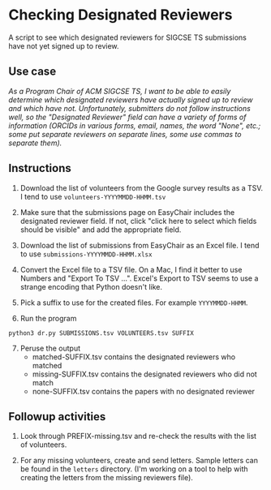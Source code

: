 # Checking Designated Reviewers

A script to see which designated reviewers for SIGCSE TS submissions have not yet signed up to review.

## Use case

_As a Program Chair of ACM SIGCSE TS, I want to be able to easily determine which designated reviewers have actually signed up to review and which have not. Unfortunately, submitters do not follow instructions well, so the "Designated Reviewer" field can have a variety of forms of information (ORCIDs in various forms, email, names, the word "None", etc.; some put separate reviewers on separate lines, some use commas to separate them)._

## Instructions

1. Download the list of volunteers from the Google survey results
   as a TSV.  I tend to use `volunteers-YYYYMMDD-HHMM.tsv`

2. Make sure that the submissions page on EasyChair includes the
   designated reviewer field. If not, click "click here to select
   which fields should be visible" and add the appropriate field.

3. Download the list of submissions from EasyChair as an Excel file. 
   I tend to use `submissions-YYYYMMDD-HHMM.xlsx` 

4. Convert the Excel file to a TSV file. On a Mac, I find it better
   to use Numbers and "Export To TSV ...".  Excel's Export to TSV
   seems to use a strange encoding that Python doesn't like.

5. Pick a suffix to use for the created files. For example
   `YYYYMMDD-HHMM`.

6. Run the program
```
python3 dr.py SUBMISSIONS.tsv VOLUNTEERS.tsv SUFFIX
```

7. Peruse the output
   * matched-SUFFIX.tsv contains the designated reviewers who matched
   * missing-SUFFIX.tsv contains the designated reviewers who did not match
   * none-SUFFIX.tsv contains the papers with no designated reviewer

## Followup activities

1. Look through PREFIX-missing.tsv and re-check the results with the list of volunteers.

2. For any missing volunteers, create and send letters. Sample letters can be found in the `letters` directory. (I'm working on a tool to help with creating the letters from the missing reviewers file).


